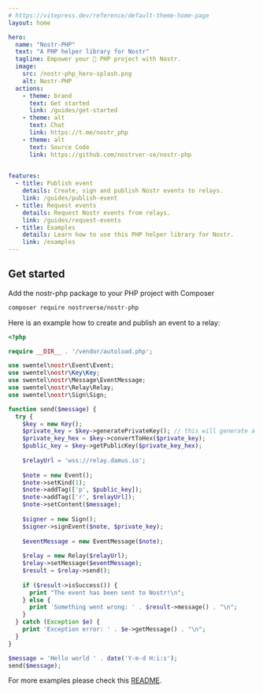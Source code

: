 ```yaml
---
# https://vitepress.dev/reference/default-theme-home-page
layout: home

hero:
  name: "Nostr-PHP"
  text: "A PHP helper library for Nostr"
  tagline: Empower your 🐘 PHP project with Nostr.
  image:
    src: /nostr-php_hero-splash.png
    alt: Nostr-PHP
  actions:
    - theme: brand
      text: Get started
      link: /guides/get-started
    - theme: alt
      text: Chat
      link: https://t.me/nostr_php    
    - theme: alt
      text: Source Code
      link: https://github.com/nostrver-se/nostr-php
    

features:
  - title: Publish event
    details: Create, sign and publish Nostr events to relays.
    link: /guides/publish-event
  - title: Request events
    details: Request Nostr events from relays.
    link: /guides/request-events
  - title: Examples
    details: Learn how to use this PHP helper library for Nostr.  
    link: /examples
---
```


## Get started

Add the nostr-php package to your PHP project with Composer

```bash
composer require nostrverse/nostr-php
```

Here is an example how to create and publish an event to a relay:

```php
<?php

require __DIR__ . '/vendor/autoload.php';

use swentel\nostr\Event\Event;
use swentel\nostr\Key\Key;
use swentel\nostr\Message\EventMessage;
use swentel\nostr\Relay\Relay;
use swentel\nostr\Sign\Sign;

function send($message) {  
  try {        
    $key = new Key();
    $private_key = $key->generatePrivateKey(); // this will generate a private key
    $private_key_hex = $key->convertToHex($private_key);
    $public_key = $key->getPublicKey($private_key_hex);
    
    $relayUrl = 'wss://relay.damus.io';
        
    $note = new Event();
    $note->setKind(1);
    $note->addTag(['p', $public_key]);
    $note->addTag(['r', $relayUrl]);
    $note->setContent($message);
        
    $signer = new Sign();
    $signer->signEvent($note, $private_key);        
        
    $eventMessage = new EventMessage($note);
        
    $relay = new Relay($relayUrl);  
    $relay->setMessage($eventMessage);      
    $result = $relay->send();
        
    if ($result->isSuccess()) {
      print "The event has been sent to Nostr!\n";
    } else {
      print 'Something went wrong: ' . $result->message() . "\n";
    }
  } catch (Exception $e) {
    print 'Exception error: ' . $e->getMessage() . "\n";
  }
}

$message = 'Hello world ' . date('Y-m-d H:i:s');
send($message);

```
For more examples please check this [README](https://github.com/nostrver-se/nostr-php/blob/main/README.md).